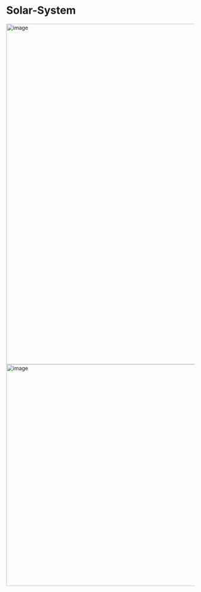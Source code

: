 ﻿# Solar-System
<img width="1898" height="912" alt="image" src="https://github.com/user-attachments/assets/17c79a57-d44f-4a50-9c10-7e85886c4513" />
<img width="835" height="594" alt="image" src="https://github.com/user-attachments/assets/bb0f6427-d1d0-47f2-9671-c2245a772e79" />





